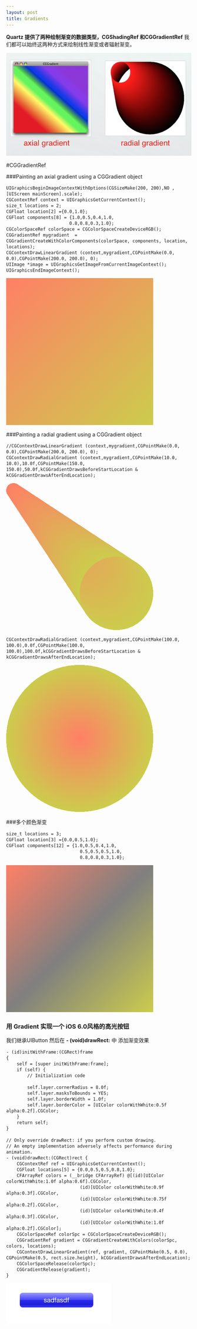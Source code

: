 ```yaml
---
layout: post
title: Gradients
---
```

**Quartz **提供了两种绘制渐变的数据类型，**CGShadingRef** 和**CGGradientRef** 我们都可以始终这两种方式来绘制线性渐变或者辐射渐变。

![image](../image/2014/03/24/gradient1.png)

#CGGradientRef

###Painting an axial gradient using a CGGradient object

	UIGraphicsBeginImageContextWithOptions(CGSizeMake(200, 200),NO ,[UIScreen mainScreen].scale);
	CGContextRef context = UIGraphicsGetCurrentContext();
	size_t locations = 2;
	CGFloat location[2] ={0.0,1.0};
	CGFloat components[8] = {1.0,0.5,0.4,1.0,
							0.8,0.8,0.3,1.0};
	CGColorSpaceRef colorSpace = CGColorSpaceCreateDeviceRGB();
	CGGradientRef mygradient  = CGGradientCreateWithColorComponents(colorSpace, components, location, locations);
	CGContextDrawLinearGradient (context,mygradient,CGPointMake(0.0, 0.0),CGPointMake(200.0, 200.0), 0);
	UIImage *image = UIGraphicsGetImageFromCurrentImageContext();
	UIGraphicsEndImageContext();

	
![image](../image/2014/03/24/gradient2.png)

###Painting a radial gradient using a CGGradient object

	//CGContextDrawLinearGradient (context,mygradient,CGPointMake(0.0, 0.0),CGPointMake(200.0, 200.0), 0);
	CGContextDrawRadialGradient (context,mygradient,CGPointMake(10.0, 10.0),10.0f,CGPointMake(150.0, 150.0),50.0f,kCGGradientDrawsBeforeStartLocation & kCGGradientDrawsAfterEndLocation);

![image](../image/2014/03/24/gradient3.png)

	CGContextDrawRadialGradient (context,mygradient,CGPointMake(100.0, 100.0),0.0f,CGPointMake(100.0, 100.0),100.0f,kCGGradientDrawsBeforeStartLocation & kCGGradientDrawsAfterEndLocation);
![image](../image/2014/03/24/gradient5.png)

###多个颜色渐变
	
	size_t locations = 3;
	CGFloat location[3] ={0.0,0.5,1.0};
	CGFloat components[12] = {1.0,0.5,0.4,1.0,
								0.5,0.5,0.5,1.0,
								0.8,0.8,0.3,1.0};
								
![image](../image/2014/03/24/gradient4.png)													
### 用 **Gradient** 实现一个 iOS 6.0风格的高光按钮	
我们继承UIButton 然后在 **- (void)drawRect:**  中 添加渐变效果

	- (id)initWithFrame:(CGRect)frame
	{
		self = [super initWithFrame:frame];
		if (self) {
			// Initialization code

			self.layer.cornerRadius = 8.0f;
			self.layer.masksToBounds = YES;
			self.layer.borderWidth = 1.0f;
			self.layer.borderColor = [UIColor colorWithWhite:0.5f alpha:0.2f].CGColor;
		}
		return self;
	}

	// Only override drawRect: if you perform custom drawing.
	// An empty implementation adversely affects performance during animation.
	- (void)drawRect:(CGRect)rect {
		CGContextRef ref = UIGraphicsGetCurrentContext();
		CGFloat locations[5] = {0.0,0.5,0.5,0.8,1.0};
		CFArrayRef colors = (__bridge CFArrayRef) @[(id)[UIColor colorWithWhite:1.0f alpha:0.6f].CGColor,
								(id)[UIColor colorWithWhite:0.9f alpha:0.3f].CGColor,
								(id)[UIColor colorWithWhite:0.75f alpha:0.2f].CGColor,
								(id)[UIColor colorWithWhite:0.4f alpha:0.3f].CGColor,
								(id)[UIColor colorWithWhite:1.0f alpha:0.2f].CGColor];
		CGColorSpaceRef colorSpc = CGColorSpaceCreateDeviceRGB();
		CGGradientRef gradient = CGGradientCreateWithColors(colorSpc, colors, locations);
		CGContextDrawLinearGradient(ref, gradient, CGPointMake(0.5, 0.0), CGPointMake(0.5, rect.size.height), kCGGradientDrawsAfterEndLocation);
		CGColorSpaceRelease(colorSpc);
		CGGradientRelease(gradient);
	}

		
![image](../image/2014/03/24/gradient6.png)													

